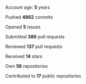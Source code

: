 Account age: **5** years

Pushed **4862** commits

Opened **5** issues

Submitted **389** pull requests

Reviewed **137** pull requests

Received **14** stars

Own **56** repositories

Contributed to **17** public repositories

